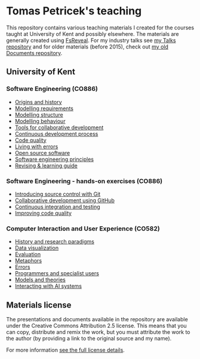 Tomas Petricek's teaching
=========================

This repository contains various teaching materials I created for the courses taught at
University of Kent and possibly elsewhere. The materials are generally
created using [FsReveal](http://github.com/fsprojects/FsReveal). For my industry talks
see [my Talks repository](http://github.com/tpetricek/Talks/) and for older materials
(before 2015), check out [my old Documents repository](http://github.com/tpetricek/Documents/).

University of Kent
------------------

### Software Engineering (CO886)

 * [Origins and history](https://tpetricek.github.io/Teaching/software-engineering/history.html)
 * [Modelling requirements](https://tpetricek.github.io/Teaching/software-engineering/requirements.html)
 * [Modelling structure](https://tpetricek.github.io/Teaching/software-engineering/structure.html)
 * [Modelling behaviour](https://tpetricek.github.io/Teaching/software-engineering/behaviour.html)
 * [Tools for collaborative development](https://tpetricek.github.io/Teaching/software-engineering/collaborative.html)
 * [Continuous development process](https://tpetricek.github.io/Teaching/software-engineering/continuous.html)
 * [Code quality](https://tpetricek.github.io/Teaching/software-engineering/code.html)
 * [Living with errors](https://tpetricek.github.io/Teaching/software-engineering/errors.html)
 * [Open source software](https://tpetricek.github.io/Teaching/software-engineering/oss.html)
 * [Software engineering principles](https://tpetricek.github.io/Teaching/software-engineering/principles.html)
 * [Revising & learning guide](https://tpetricek.github.io/Teaching/software-engineering/revising.html)

### Software Engineering - hands-on exercises (CO886)

 * [Introducing source control with Git](https://github.com/tpetricek/Teaching/blob/master/software-engineering-classes/git-introduction/instructions.md)
 * [Collaborative development using GitHub](https://github.com/tpetricek/Teaching/blob/master/software-engineering-classes/github-introduction/instructions.md)
 * [Continuous integration and testing](https://github.com/tpetricek/Teaching/blob/master/software-engineering-classes/continuous-integration/instructions.md)
 * [Improving code quality](https://github.com/tpetricek/Teaching/blob/master/software-engineering-classes/code-quality/instructions.md)

### Computer Interaction and User Experience (CO582)

 * [History and research paradigms](https://tpetricek.github.io/Teaching/human-computer-interaction/paradigms.html)
 * [Data visualization](https://tpetricek.github.io/Teaching/human-computer-interaction/dataviz.html)
 * [Evaluation](https://tpetricek.github.io/Teaching/human-computer-interaction/evaluation.html)
 * [Metaphors](https://tpetricek.github.io/Teaching/human-computer-interaction/metaphors.html)
 * [Errors](https://tpetricek.github.io/Teaching/human-computer-interaction/errors.html)
 * [Programmers and specialist users](https://tpetricek.github.io/Teaching/human-computer-interaction/specialist.html)
 * [Models and theories](https://tpetricek.github.io/Teaching/human-computer-interaction/models.html)
 * [Interacting with AI systems](https://tpetricek.github.io/Teaching/human-computer-interaction/ai-systems.html)

Materials license
-----------------

The presentations and documents available in the repository are available under the Creative
Commons Attribution 2.5 license.  This means that you can copy, distribute and remix the work,
but you must attribute the work to the author (by providing a link to the original source
and my name).

For more information [see the full license details](http://creativecommons.org/licenses/by/2.5/).
